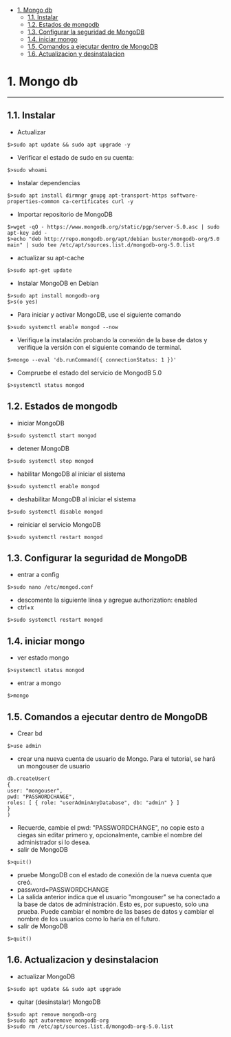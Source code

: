 - [1. Mongo db](#1-mongo-db)
  - [1.1. Instalar](#11-instalar)
  - [1.2. Estados de mongodb](#12-estados-de-mongodb)
  - [1.3. Configurar la seguridad de MongoDB](#13-configurar-la-seguridad-de-mongodb)
  - [1.4. iniciar mongo](#14-iniciar-mongo)
  - [1.5. Comandos a ejecutar dentro de MongoDB](#15-comandos-a-ejecutar-dentro-de-mongodb)
  - [1.6. Actualizacion y desinstalacion](#16-actualizacion-y-desinstalacion)

# 1. Mongo db
***
## 1.1. Instalar
- Actualizar
```console
$>sudo apt update && sudo apt upgrade -y
```

- Verificar el estado de sudo en su cuenta:
```console
$>sudo whoami
```

- Instalar dependencias
```console
$>sudo apt install dirmngr gnupg apt-transport-https software-properties-common ca-certificates curl -y
```

- Importar repositorio de MongoDB
```console
$>wget -qO - https://www.mongodb.org/static/pgp/server-5.0.asc | sudo apt-key add -
$>echo "deb http://repo.mongodb.org/apt/debian buster/mongodb-org/5.0 main" | sudo tee /etc/apt/sources.list.d/mongodb-org-5.0.list
```

- actualizar su apt-cache
```console
$>sudo apt-get update
```

- Instalar MongoDB en Debian
```console
$>sudo apt install mongodb-org
$>s(o yes)
```
- Para iniciar y activar MongoDB, use el siguiente comando
```console
$>sudo systemctl enable mongod --now
```
- Verifique la instalación probando la conexión de la base de datos y verifique la versión con el siguiente comando de terminal.
```console
$>mongo --eval 'db.runCommand({ connectionStatus: 1 })'
```
- Compruebe el estado del servicio de MongodB 5.0
```console
$>systemctl status mongod
```
## 1.2. Estados de mongodb
- iniciar MongoDB
```console
$>sudo systemctl start mongod
```
- detener MongoDB
```console
$>sudo systemctl stop mongod
```
- habilitar MongoDB al iniciar el sistema
```console
$>sudo systemctl enable mongod
```
- deshabilitar MongoDB al iniciar el sistema
```console
$>sudo systemctl disable mongod
```
- reiniciar el servicio MongoDB
```console
$>sudo systemctl restart mongod
```
## 1.3. Configurar la seguridad de MongoDB
- entrar a config
```console
$>sudo nano /etc/mongod.conf
```
- descomente la siguiente línea y agregue authorization: enabled
- ctrl+x
```console
$>sudo systemctl restart mongod
```
## 1.4. iniciar mongo
- ver estado mongo
```console
$>systemctl status mongod
```
- entrar a mongo
```console
$>mongo
```
## 1.5. Comandos a ejecutar dentro de MongoDB
- Crear bd
```console
$>use admin
```

- crear una nueva cuenta de usuario de Mongo. Para el tutorial, se hará un mongouser de usuario
```text
db.createUser(
{
user: "mongouser",
pwd: "PASSWORDCHANGE",
roles: [ { role: "userAdminAnyDatabase", db: "admin" } ]
}
)
```
- Recuerde, cambie el pwd: "PASSWORDCHANGE", no copie esto a ciegas sin editar primero y, opcionalmente, cambie el nombre del administrador si lo desea.
- salir de MongoDB
```console
$>quit()
```
- pruebe MongoDB con el estado de conexión de la nueva cuenta que creó.
- password=PASSWORDCHANGE
- La salida anterior indica que el usuario "mongouser" se ha conectado a la base de datos de administración. Esto es, por supuesto, solo una prueba. Puede cambiar el nombre de las bases de datos y cambiar el nombre de los usuarios como lo haría en el futuro.
- salir de MongoDB
```console
$>quit()
```
## 1.6. Actualizacion y desinstalacion
- actualizar MongoDB
```console
$>sudo apt update && sudo apt upgrade
```
- quitar (desinstalar) MongoDB
```console
$>sudo apt remove mongodb-org
$>sudo apt autoremove mongodb-org
$>sudo rm /etc/apt/sources.list.d/mongodb-org-5.0.list
```